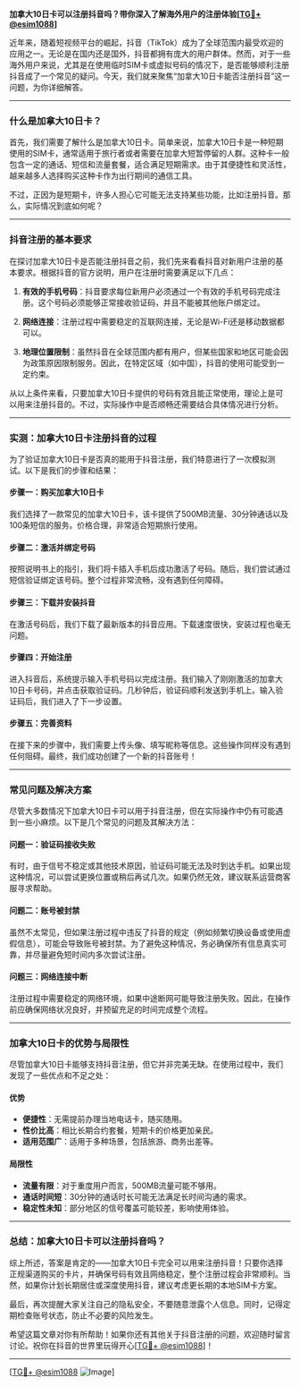 **加拿大10日卡可以注册抖音吗？带你深入了解海外用户的注册体验[[TG💪+ @esim1088](https://t.me/s/esim1088)]**

近年来，随着短视频平台的崛起，抖音（TikTok）成为了全球范围内最受欢迎的应用之一。无论是在国内还是国外，抖音都拥有庞大的用户群体。然而，对于一些海外用户来说，尤其是在使用临时SIM卡或虚拟号码的情况下，是否能够顺利注册抖音成了一个常见的疑问。今天，我们就来聚焦“加拿大10日卡能否注册抖音”这一问题，为你详细解答。

---

### **什么是加拿大10日卡？**

首先，我们需要了解什么是加拿大10日卡。简单来说，加拿大10日卡是一种短期使用的SIM卡，通常适用于旅行者或者需要在加拿大短暂停留的人群。这种卡一般包含一定的通话、短信和流量套餐，适合满足短期需求。由于其便捷性和灵活性，越来越多人选择购买这种卡作为出行期间的通信工具。

不过，正因为是短期卡，许多人担心它可能无法支持某些功能，比如注册抖音。那么，实际情况到底如何呢？

---

### **抖音注册的基本要求**

在探讨加拿大10日卡是否能注册抖音之前，我们先来看看抖音对新用户注册的基本要求。根据抖音的官方说明，用户在注册时需要满足以下几点：

1. **有效的手机号码**：抖音要求每位新用户必须通过一个有效的手机号码完成注册。这个号码必须能够正常接收验证码，并且不能被其他账户绑定过。
   
2. **网络连接**：注册过程中需要稳定的互联网连接，无论是Wi-Fi还是移动数据都可以。

3. **地理位置限制**：虽然抖音在全球范围内都有用户，但某些国家和地区可能会因为政策原因限制服务。因此，在特定区域（如中国），抖音的使用可能受到一定约束。

从以上条件来看，只要加拿大10日卡提供的号码有效且能正常使用，理论上是可以用来注册抖音的。不过，实际操作中是否顺畅还需要结合具体情况进行分析。

---

### **实测：加拿大10日卡注册抖音的过程**

为了验证加拿大10日卡是否真的能用于抖音注册，我们特意进行了一次模拟测试。以下是我们的步骤和结果：

#### **步骤一：购买加拿大10日卡**
我们选择了一款常见的加拿大10日卡，该卡提供了500MB流量、30分钟通话以及100条短信的服务。价格合理，非常适合短期旅行使用。

#### **步骤二：激活并绑定号码**
按照说明书上的指引，我们将卡插入手机后成功激活了号码。随后，我们尝试通过短信验证绑定该号码。整个过程非常流畅，没有遇到任何障碍。

#### **步骤三：下载并安装抖音**
在激活号码后，我们下载了最新版本的抖音应用。下载速度很快，安装过程也毫无问题。

#### **步骤四：开始注册**
进入抖音后，系统提示输入手机号码以完成注册。我们输入了刚刚激活的加拿大10日卡号码，并点击获取验证码。几秒钟后，验证码顺利发送到手机上。输入验证码后，我们进入了下一步设置。

#### **步骤五：完善资料**
在接下来的步骤中，我们需要上传头像、填写昵称等信息。这些操作同样没有遇到任何阻碍。最终，我们成功创建了一个新的抖音账号！

---

### **常见问题及解决方案**

尽管大多数情况下加拿大10日卡可以用于抖音注册，但在实际操作中仍有可能遇到一些小麻烦。以下是几个常见的问题及其解决方法：

#### **问题一：验证码接收失败**
有时，由于信号不稳定或其他技术原因，验证码可能无法及时到达手机。如果出现这种情况，可以尝试更换位置或稍后再试几次。如果仍然无效，建议联系运营商客服寻求帮助。

#### **问题二：账号被封禁**
虽然不太常见，但如果注册过程中违反了抖音的规定（例如频繁切换设备或使用虚假信息），可能会导致账号被封禁。为了避免这种情况，务必确保所有信息真实可靠，并尽量避免短时间内多次尝试注册。

#### **问题三：网络连接中断**
注册过程中需要稳定的网络环境，如果中途断网可能导致注册失败。因此，在操作前应确保网络状况良好，并预留充足的时间完成整个流程。

---

### **加拿大10日卡的优势与局限性**

尽管加拿大10日卡能够支持抖音注册，但它并非完美无缺。在使用过程中，我们发现了一些优点和不足之处：

#### **优势**
- **便捷性**：无需提前办理当地电话卡，随买随用。
- **性价比高**：相比长期合约套餐，短期卡的价格更加亲民。
- **适用范围广**：适用于多种场景，包括旅游、商务出差等。

#### **局限性**
- **流量有限**：对于重度用户而言，500MB流量可能不够用。
- **通话时间短**：30分钟的通话时长可能无法满足长时间沟通的需求。
- **稳定性未知**：部分地区的信号覆盖可能较差，影响使用体验。

---

### **总结：加拿大10日卡可以注册抖音吗？**

综上所述，答案是肯定的——加拿大10日卡完全可以用来注册抖音！只要你选择正规渠道购买的卡片，并确保号码有效且网络稳定，整个注册过程会非常顺利。当然，如果你计划长期居住或深度使用抖音，建议考虑更长期的本地SIM卡方案。

最后，再次提醒大家关注自己的隐私安全，不要随意泄露个人信息。同时，记得定期检查账号状态，防止不必要的风险发生。

希望这篇文章对你有所帮助！如果你还有其他关于抖音注册的问题，欢迎随时留言讨论。祝你在抖音的世界里玩得开心[[TG💪+ @esim1088](https://t.me/s/esim1088)]！

---

[[TG💪+ @esim1088](https://t.me/s/esim1088) ![Image](https://i.postimg.cc/4NQfJmqS/Snipaste-2025-05-13-00-14-12.png)]